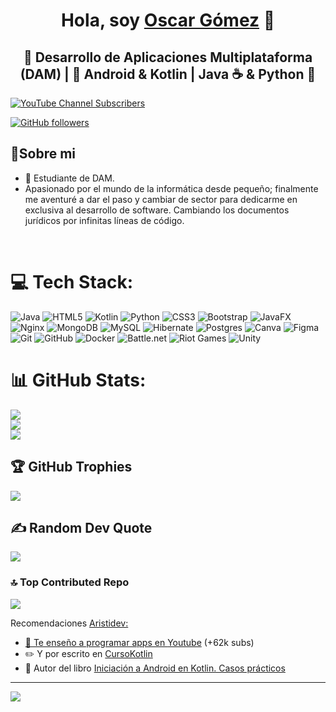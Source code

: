 <div align="center">
<h1 align="center">Hola, soy <a href="https://KibberDev.dev">Oscar Gómez</a> 👋</h1>
</div>


<h2 align="center">🚀 Desarrollo de Aplicaciones Multiplataforma (DAM) | 📱 Android & Kotlin | Java ☕ & Python 🐍</h2>



[![YouTube Channel Subscribers](https://img.shields.io/youtube/channel/subscribers/UC9LJuM1MewphA0i3iLD-bLg?style=social)](https://www.youtube.com/channel/UC9LJuM1MewphA0i3iLD-bLg?sub_confirmation=1)
<!--[![Twitch Status](https://img.shields.io/twitch/status/aristidevs?style=social)](https://www.twitch.tv/aristidevs)-->
[![GitHub followers](https://img.shields.io/github/followers/KibberDev?style=social)](https://github.com/KibberDev)
<!--![Discord Shield](https://discordapp.com/api/guilds/807719549075980308/widget.png?style=shield)-->

## 📌Sobre mi 
- 📲 Estudiante de DAM.<br>
- Apasionado por el mundo de la informática desde pequeño;
finalmente me aventuré a dar el paso y cambiar de sector 
para dedicarme en exclusiva al desarrollo de software.
Cambiando los documentos jurídicos por infinitas líneas de código.
<br>

# 💻 Tech Stack:
![Java](https://img.shields.io/badge/java-%23ED8B00.svg?style=for-the-badge&logo=openjdk&logoColor=white) ![HTML5](https://img.shields.io/badge/html5-%23E34F26.svg?style=for-the-badge&logo=html5&logoColor=white) ![Kotlin](https://img.shields.io/badge/kotlin-%237F52FF.svg?style=for-the-badge&logo=kotlin&logoColor=white) ![Python](https://img.shields.io/badge/python-3670A0?style=for-the-badge&logo=python&logoColor=ffdd54) ![CSS3](https://img.shields.io/badge/css3-%231572B6.svg?style=for-the-badge&logo=css3&logoColor=white) ![Bootstrap](https://img.shields.io/badge/bootstrap-%238511FA.svg?style=for-the-badge&logo=bootstrap&logoColor=white) ![JavaFX](https://img.shields.io/badge/javafx-%23FF0000.svg?style=for-the-badge&logo=javafx&logoColor=white) ![Nginx](https://img.shields.io/badge/nginx-%23009639.svg?style=for-the-badge&logo=nginx&logoColor=white) ![MongoDB](https://img.shields.io/badge/MongoDB-%234ea94b.svg?style=for-the-badge&logo=mongodb&logoColor=white) ![MySQL](https://img.shields.io/badge/mysql-4479A1.svg?style=for-the-badge&logo=mysql&logoColor=white) ![Hibernate](https://img.shields.io/badge/Hibernate-59666C?style=for-the-badge&logo=Hibernate&logoColor=white) ![Postgres](https://img.shields.io/badge/postgres-%23316192.svg?style=for-the-badge&logo=postgresql&logoColor=white) ![Canva](https://img.shields.io/badge/Canva-%2300C4CC.svg?style=for-the-badge&logo=Canva&logoColor=white) ![Figma](https://img.shields.io/badge/figma-%23F24E1E.svg?style=for-the-badge&logo=figma&logoColor=white) ![Git](https://img.shields.io/badge/git-%23F05033.svg?style=for-the-badge&logo=git&logoColor=white) ![GitHub](https://img.shields.io/badge/github-%23121011.svg?style=for-the-badge&logo=github&logoColor=white) ![Docker](https://img.shields.io/badge/docker-%230db7ed.svg?style=for-the-badge&logo=docker&logoColor=white) ![Battle.net](https://img.shields.io/badge/battle.net-%2300AEFF.svg?style=for-the-badge&logo=battle.net&logoColor=white) ![Riot Games](https://img.shields.io/badge/riotgames-D32936.svg?style=for-the-badge&logo=riotgames&logoColor=white) ![Unity](https://img.shields.io/badge/unity-%23000000.svg?style=for-the-badge&logo=unity&logoColor=white)



# 📊 GitHub Stats:
![](https://github-readme-stats.vercel.app/api?username=KibberDev&theme=dark&hide_border=false&include_all_commits=true&count_private=false)<br/>
![](https://nirzak-streak-stats.vercel.app/?user=KibberDev&theme=dark&hide_border=false)<br/>
![](https://github-readme-stats.vercel.app/api/top-langs/?username=KibberDev&theme=dark&hide_border=false&include_all_commits=true&count_private=false&layout=compact)

## 🏆 GitHub Trophies
![](https://github-profile-trophy.vercel.app/?username=KibberDev&theme=radical&no-frame=false&no-bg=true&margin-w=4)

## ✍️ Random Dev Quote
![](https://quotes-github-readme.vercel.app/api?type=horizontal&theme=radical)

### 🔝 Top Contributed Repo
![](https://github-contributor-stats.vercel.app/api?username=KibberDev&limit=5&theme=dark&combine_all_yearly_contributions=true)

 Recomendaciones <a href="https://aristi.dev">Aristidev:
- 🎥 Te enseño a programar apps en [Youtube](https://youtube.com/aristidevs?sub_confirmation=1) (+62k subs)
- ✏️ Y por escrito en [CursoKotlin](https://cursokotlin.com)
- 📗 Autor del libro [Iniciación a Android en Kotlin. Casos prácticos](https://www.paraninfo.es/catalogo/9788428340922/iniciacion-a-android-en-kotlin--casos-practicos)

---
[![](https://visitcount.itsvg.in/api?id=KibberDev&icon=0&color=8)](https://visitcount.itsvg.in)



<!-- Proudly created with GPRM ( https://gprm.itsvg.in ) -->
